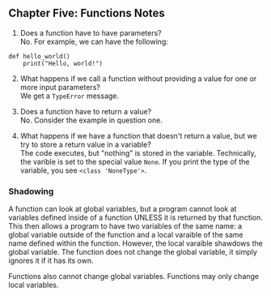 ## Chapter Five: Functions Notes

1. Does a function have to have parameters?  
No. For example, we can have the following:

```
def hello_world()
    print("Hello, world!")
```

2. What happens if we call a function without providing a value for one or more input parameters?  
We get a `TypeError` message.

3. Does a function have to return a value?  
No. Consider the example in question one.

4. What happens if we have a function that doesn't return a value, but we try to store a return value in a variable?  
The code executes, but "nothing" is stored in the variable. Technically, the varible is set to the special value `None`. If you print the type of the variable, you see `<class 'NoneType'>`.

### Shadowing

A function can look at global variables, but a program cannot look at variables defined inside of a function UNLESS it is returned by that function. This then allows a program to have two variables of the same name: a global variable outside of the function and a local varaible of the same name defined within the function. However, the local varaible shawdows the global variable. The function does not change the global variable, it simply ignores it if it has its own.

Functions also cannot change global variables. Functions may only change local variables.

